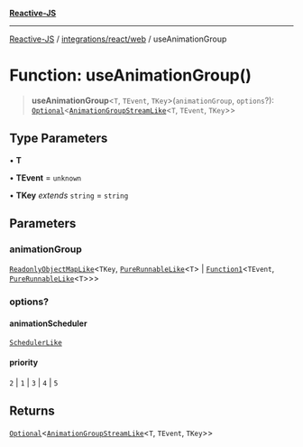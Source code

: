 [**Reactive-JS**](../../../../README.md)

***

[Reactive-JS](../../../../README.md) / [integrations/react/web](../README.md) / useAnimationGroup

# Function: useAnimationGroup()

> **useAnimationGroup**\<`T`, `TEvent`, `TKey`\>(`animationGroup`, `options`?): [`Optional`](../../../../functions/type-aliases/Optional.md)\<[`AnimationGroupStreamLike`](../../../../concurrent/interfaces/AnimationGroupStreamLike.md)\<`T`, `TEvent`, `TKey`\>\>

## Type Parameters

• **T**

• **TEvent** = `unknown`

• **TKey** *extends* `string` = `string`

## Parameters

### animationGroup

[`ReadonlyObjectMapLike`](../../../../collections/type-aliases/ReadonlyObjectMapLike.md)\<`TKey`, [`PureRunnableLike`](../../../../concurrent/interfaces/PureRunnableLike.md)\<`T`\> \| [`Function1`](../../../../functions/type-aliases/Function1.md)\<`TEvent`, [`PureRunnableLike`](../../../../concurrent/interfaces/PureRunnableLike.md)\<`T`\>\>\>

### options?

#### animationScheduler

[`SchedulerLike`](../../../../concurrent/interfaces/SchedulerLike.md)

#### priority

`2` \| `1` \| `3` \| `4` \| `5`

## Returns

[`Optional`](../../../../functions/type-aliases/Optional.md)\<[`AnimationGroupStreamLike`](../../../../concurrent/interfaces/AnimationGroupStreamLike.md)\<`T`, `TEvent`, `TKey`\>\>

